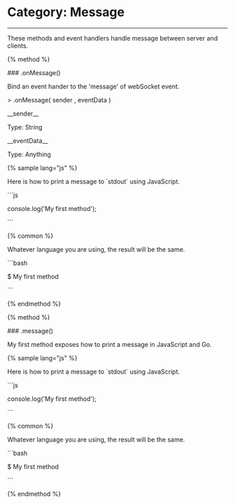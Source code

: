 # Category: Message

---


These methods and event handlers handle message between server and clients.





{% method %}

\#\#\# .onMessage\(\)



Bind an event hander to the 'message' of webSocket event.



&gt; .onMessage\( sender , eventData \)



\_\_sender\_\_

Type: String



\_\_eventData\_\_

Type: Anything





{% sample lang="js" %}

Here is how to print a message to \`stdout\` using JavaScript.



\`\`\`js

console.log\('My first method'\);

\`\`\`



{% common %}

Whatever language you are using, the result will be the same.



\`\`\`bash

$ My first method

\`\`\`

{% endmethod %}





{% method %}

\#\#\# .message\(\)



My first method exposes how to print a message in JavaScript and Go.



{% sample lang="js" %}

Here is how to print a message to \`stdout\` using JavaScript.



\`\`\`js

console.log\('My first method'\);

\`\`\`



{% common %}

Whatever language you are using, the result will be the same.



\`\`\`bash

$ My first method

\`\`\`

{% endmethod %}

